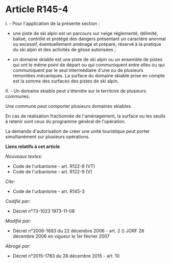 # Article R145-4

I. - Pour l'application de la présente section :

- une piste de ski alpin est un parcours sur neige réglementé, délimité, balisé, contrôlé et protégé des dangers présentant
un caractère anormal ou excessif, éventuellement aménagé et préparé, réservé à la pratique du ski alpin et des activités de
glisse autorisées ;

- un domaine skiable est une piste de ski alpin ou un ensemble de pistes qui ont le même point de départ ou qui communiquent
entre elles ou qui communiquent par le seul intermédiaire d'une ou de plusieurs remontées mécaniques. La surface du domaine
skiable prise en compte est la somme des surfaces des pistes de ski alpin.

II. - Un domaine skiable peut s'étendre sur le territoire de plusieurs communes.

Une commune peut comporter plusieurs domaines skiables.

En cas de réalisation fractionnée de l'aménagement, la surface ou les seuils à retenir sont ceux du programme général de
l'opération.

La demande d'autorisation de créer une unité touristique peut porter simultanément sur plusieurs opérations.

**Liens relatifs à cet article**

_Nouveaux textes_:

  - Code de l'urbanisme - art. R122-8 (VT)
  - Code de l'urbanisme - art. R122-9 (V)

_Cite_:

  - Code de l'urbanisme - art. R145-3

_Codifié par_:

  - Décret n°73-1023 1973-11-08

_Modifié par_:

  - Décret n°2006-1683 du 22 décembre 2006 - art. 2 () JORF 28 décembre 2006 en vigueur le 1er février 2007

_Abrogé par_:

  - Décret n°2015-1783 du 28 décembre 2015 - art. 10
